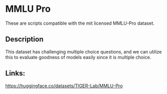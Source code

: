 # MMLU Pro

These are scripts compatible with the mit licensed MMLU-Pro dataset.

## Description

This dataset has challenging multiple choice questions, and we can utilize this
to evaluate goodness of models easily since it is multiple choice.

## Links:

https://huggingface.co/datasets/TIGER-Lab/MMLU-Pro
